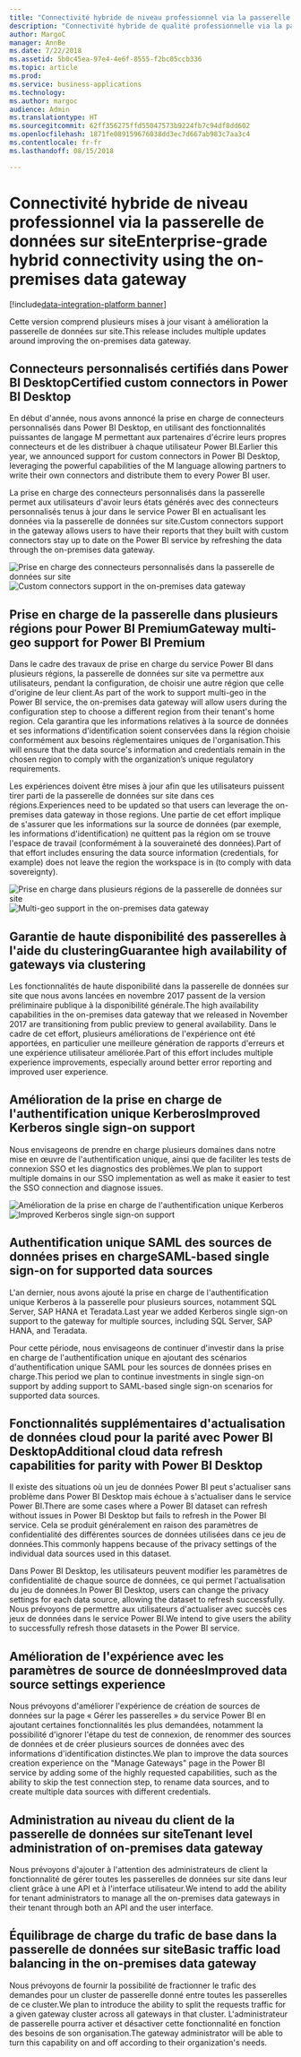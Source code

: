 ```yaml
---
title: "Connectivité hybride de niveau professionnel via la passerelle de données sur site"
description: "Connectivité hybride de qualité professionnelle via la passerelle de données sur site"
author: MargoC
manager: AnnBe
ms.date: 7/22/2018
ms.assetid: 5b0c45ea-97e4-4e6f-8555-f2bc05ccb336
ms.topic: article
ms.prod: 
ms.service: business-applications
ms.technology: 
ms.author: margoc
audience: Admin
ms.translationtype: HT
ms.sourcegitcommit: 62ff356275ffd55047573b9224fb7c94df8dd602
ms.openlocfilehash: 1871fe089159676038dd3ec7d667ab983c7aa3c4
ms.contentlocale: fr-fr
ms.lasthandoff: 08/15/2018

---
```

#  <a name="enterprise-grade-hybrid-connectivity-using-the-on-premises-data-gateway"></a><span data-ttu-id="8a593-103">Connectivité hybride de niveau professionnel via la passerelle de données sur site</span><span class="sxs-lookup"><span data-stu-id="8a593-103">Enterprise-grade hybrid connectivity using the on-premises data gateway</span></span>

[!include[data-integration-platform banner](../includes/data-integration-platform.md)]




<span data-ttu-id="8a593-104">Cette version comprend plusieurs mises à jour visant à amélioration la passerelle de données sur site.</span><span class="sxs-lookup"><span data-stu-id="8a593-104">This release includes multiple updates around improving the on-premises data gateway.</span></span>

## <a name="certified-custom-connectors-in-power-bi-desktop"></a><span data-ttu-id="8a593-105">Connecteurs personnalisés certifiés dans Power BI Desktop</span><span class="sxs-lookup"><span data-stu-id="8a593-105">Certified custom connectors in Power BI Desktop</span></span>

<span data-ttu-id="8a593-106">En début d'année, nous avons annoncé la prise en charge de connecteurs personnalisés dans Power BI Desktop, en utilisant des fonctionnalités puissantes de langage M permettant aux partenaires d'écrire leurs propres connecteurs et de les distribuer à chaque utilisateur Power BI.</span><span class="sxs-lookup"><span data-stu-id="8a593-106">Earlier this year, we announced support for custom connectors in Power BI Desktop, leveraging the powerful capabilities of the M language allowing partners to write their own connectors and distribute them to every Power BI user.</span></span>

<span data-ttu-id="8a593-107">La prise en charge des connecteurs personnalisés dans la passerelle permet aux utilisateurs d'avoir leurs états générés avec des connecteurs personnalisés tenus à jour dans le service Power BI en actualisant les données via la passerelle de données sur site.</span><span class="sxs-lookup"><span data-stu-id="8a593-107">Custom connectors support in the gateway allows users to have their reports that they built with custom connectors stay up to date on the Power BI service by refreshing the data through the on-premises data gateway.</span></span>

<span data-ttu-id="8a593-108">![Prise en charge des connecteurs personnalisés dans la passerelle de données sur site](media/custom-connectors-support-premises-data-gateway-1.jpg "Prise en charge des connecteurs personnalisés dans la passerelle de données sur site")</span><span class="sxs-lookup"><span data-stu-id="8a593-108">![Custom connectors support in the on-premises data gateway](media/custom-connectors-support-premises-data-gateway-1.jpg "Custom connectors support in the on-premises data gateway")</span></span>

## <a name="gateway-multi-geo-support-for-power-bi-premium"></a><span data-ttu-id="8a593-109">Prise en charge de la passerelle dans plusieurs régions pour Power BI Premium</span><span class="sxs-lookup"><span data-stu-id="8a593-109">Gateway multi-geo support for Power BI Premium</span></span>

<span data-ttu-id="8a593-110">Dans le cadre des travaux de prise en charge du service Power BI dans plusieurs régions, la passerelle de données sur site va permettre aux utilisateurs, pendant la configuration, de choisir une autre région que celle d'origine de leur client.</span><span class="sxs-lookup"><span data-stu-id="8a593-110">As part of the work to support multi-geo in the Power BI service, the on-premises data gateway will allow users during the configuration step to choose a different region from their tenant's home region.</span></span> <span data-ttu-id="8a593-111">Cela garantira que les informations relatives à la source de données et ses informations d'identification soient conservées dans la région choisie conformément aux besoins réglementaires uniques de l'organisation.</span><span class="sxs-lookup"><span data-stu-id="8a593-111">This will ensure that the data source's information and credentials remain in the chosen region to comply with the organization’s unique regulatory requirements.</span></span>

<span data-ttu-id="8a593-112">Les expériences doivent être mises à jour afin que les utilisateurs puissent tirer parti de la passerelle de données sur site dans ces régions.</span><span class="sxs-lookup"><span data-stu-id="8a593-112">Experiences need to be updated so that users can leverage the on-premises data gateway in those regions.</span></span> <span data-ttu-id="8a593-113">Une partie de cet effort implique de s'assurer que les informations sur la source de données (par exemple, les informations d'identification) ne quittent pas la région om se trouve l'espace de travail (conformément à la souveraineté des données).</span><span class="sxs-lookup"><span data-stu-id="8a593-113">Part of that effort includes ensuring the data source information (credentials, for example) does not leave the region the workspace is in (to comply with data sovereignty).</span></span>

<span data-ttu-id="8a593-114">![Prise en charge dans plusieurs régions de la passerelle de données sur site](media/gateway-multi-geo-support-pbi-premium-1.png "Prise en charge dans plusieurs régions de la passerelle de données sur site")</span><span class="sxs-lookup"><span data-stu-id="8a593-114">![Multi-geo support in the on-premises data gateway](media/gateway-multi-geo-support-pbi-premium-1.png "Multi-geo support in the on-premises data gateway")</span></span>

## <a name="guarantee-high-availability-of-gateways-via-clustering"></a><span data-ttu-id="8a593-115">Garantie de haute disponibilité des passerelles à l'aide du clustering</span><span class="sxs-lookup"><span data-stu-id="8a593-115">Guarantee high availability of gateways via clustering</span></span>
<span data-ttu-id="8a593-116">Les fonctionnalités de haute disponibilité dans la passerelle de données sur site que nous avons lancées en novembre 2017 passent de la version préliminaire publique à la disponibilité générale.</span><span class="sxs-lookup"><span data-stu-id="8a593-116">The high availability capabilities in the on-premises data gateway that we released in November 2017 are transitioning from public preview to general availability.</span></span> <span data-ttu-id="8a593-117">Dans le cadre de cet effort, plusieurs améliorations de l'expérience ont été apportées, en particulier une meilleure génération de rapports d'erreurs et une expérience utilisateur améliorée.</span><span class="sxs-lookup"><span data-stu-id="8a593-117">Part of this effort includes multiple experience improvements, especially around better error reporting and improved user experience.</span></span>

## <a name="improved-kerberos-single-sign-on-support"></a><span data-ttu-id="8a593-118">Amélioration de la prise en charge de l'authentification unique Kerberos</span><span class="sxs-lookup"><span data-stu-id="8a593-118">Improved Kerberos single sign-on support</span></span>
<span data-ttu-id="8a593-119">Nous envisageons de prendre en charge plusieurs domaines dans notre mise en œuvre de l'authentification unique, ainsi que de faciliter les tests de connexion SSO et les diagnostics des problèmes.</span><span class="sxs-lookup"><span data-stu-id="8a593-119">We plan to support multiple domains in our SSO implementation as well as make it easier to test the SSO connection and diagnose issues.</span></span>

<span data-ttu-id="8a593-120">![Amélioration de la prise en charge de l'authentification unique Kerberos](media/improved-kerberos-single-sign-support-premises-data-gateway-1.png "Amélioration de la prise en charge de l'authentification unique Kerberos")</span><span class="sxs-lookup"><span data-stu-id="8a593-120">![Improved Kerberos single sign-on support](media/improved-kerberos-single-sign-support-premises-data-gateway-1.png "Improved Kerberos single sign-on support")</span></span>

## <a name="saml-based-single-sign-on-for-supported-data-sources"></a><span data-ttu-id="8a593-121">Authentification unique SAML des sources de données prises en charge</span><span class="sxs-lookup"><span data-stu-id="8a593-121">SAML-based single sign-on for supported data sources</span></span>

<span data-ttu-id="8a593-122">L'an dernier, nous avons ajouté la prise en charge de l'authentification unique Kerberos à la passerelle pour plusieurs sources, notamment SQL Server, SAP HANA et Teradata.</span><span class="sxs-lookup"><span data-stu-id="8a593-122">Last year we added Kerberos single sign-on support to the gateway for multiple sources, including SQL Server, SAP HANA, and Teradata.</span></span>

<span data-ttu-id="8a593-123">Pour cette période, nous envisageons de continuer d'investir dans la prise en charge de l'authentification unique en ajoutant des scénarios d'authentification unique SAML pour les sources de données prises en charge.</span><span class="sxs-lookup"><span data-stu-id="8a593-123">This period we plan to continue investments in single sign-on support by adding support to SAML-based single sign-on scenarios for supported data sources.</span></span>

<a name="additional-cloud-data-refresh-capabilities-for-parity-with-pbi-desktop"></a>  
## <a name="additional-cloud-data-refresh-capabilities-for-parity-with-power-bi-desktop"></a><span data-ttu-id="8a593-124">Fonctionnalités supplémentaires d'actualisation de données cloud pour la parité avec Power BI Desktop</span><span class="sxs-lookup"><span data-stu-id="8a593-124">Additional cloud data refresh capabilities for parity with Power BI Desktop</span></span>

<span data-ttu-id="8a593-125">Il existe des situations où un jeu de données Power BI peut s'actualiser sans problème dans Power BI Desktop mais échoue à s'actualiser dans le service Power BI.</span><span class="sxs-lookup"><span data-stu-id="8a593-125">There are some cases where a Power BI dataset can refresh without issues in Power BI Desktop but fails to refresh in the Power BI service.</span></span> <span data-ttu-id="8a593-126">Cela se produit généralement en raison des paramètres de confidentialité des différentes sources de données utilisées dans ce jeu de données.</span><span class="sxs-lookup"><span data-stu-id="8a593-126">This commonly happens because of the privacy settings of the individual data sources used in this dataset.</span></span>

<span data-ttu-id="8a593-127">Dans Power BI Desktop, les utilisateurs peuvent modifier les paramètres de confidentialité de chaque source de données, ce qui permet l'actualisation du jeu de données.</span><span class="sxs-lookup"><span data-stu-id="8a593-127">In Power BI Desktop, users can change the privacy settings for each data source, allowing the dataset to refresh successfully.</span></span> <span data-ttu-id="8a593-128">Nous prévoyons de permettre aux utilisateurs d'actualiser avec succès ces jeux de données dans le service Power BI.</span><span class="sxs-lookup"><span data-stu-id="8a593-128">We intend to give users the ability to successfully refresh those datasets in the Power BI service.</span></span>

<a name="improved-data-sources-settings-experience"></a>  
## <a name="improved-data-source-settings-experience"></a><span data-ttu-id="8a593-129">Amélioration de l'expérience avec les paramètres de source de données</span><span class="sxs-lookup"><span data-stu-id="8a593-129">Improved data source settings experience</span></span>

<span data-ttu-id="8a593-130">Nous prévoyons d'améliorer l'expérience de création de sources de données sur la page « Gérer les passerelles » du service Power BI en ajoutant certaines fonctionnalités les plus demandées, notamment la possibilité d'ignorer l'étape du test de connexion, de renommer des sources de données et de créer plusieurs sources de données avec des informations d'identification distinctes.</span><span class="sxs-lookup"><span data-stu-id="8a593-130">We plan to improve the data sources creation experience on the "Manage Gateways" page in the Power BI service by adding some of the highly requested capabilities, such as the ability to skip the test connection step, to rename data sources, and to create multiple data sources with different credentials.</span></span>

## <a name="tenant-level-administration-of-on-premises-data-gateway"></a><span data-ttu-id="8a593-131">Administration au niveau du client de la passerelle de données sur site</span><span class="sxs-lookup"><span data-stu-id="8a593-131">Tenant level administration of on-premises data gateway</span></span>
<span data-ttu-id="8a593-132">Nous prévoyons d'ajouter à l'attention des administrateurs de client la fonctionnalité de gérer toutes les passerelles de données sur site dans leur client grâce à une API et à l'interface utilisateur.</span><span class="sxs-lookup"><span data-stu-id="8a593-132">We intend to add the ability for tenant administrators to manage all the on-premises data gateways in their tenant through both an API and the user interface.</span></span>

## <a name="basic-traffic-load-balancing-in-the-on-premises-data-gateway"></a><span data-ttu-id="8a593-133">Équilibrage de charge du trafic de base dans la passerelle de données sur site</span><span class="sxs-lookup"><span data-stu-id="8a593-133">Basic traffic load balancing in the on-premises data gateway</span></span>
<span data-ttu-id="8a593-134">Nous prévoyons de fournir la possibilité de fractionner le trafic des demandes pour un cluster de passerelle donné entre toutes les passerelles de ce cluster.</span><span class="sxs-lookup"><span data-stu-id="8a593-134">We plan to introduce the ability to split the requests traffic for a given gateway cluster across all gateways in that cluster.</span></span>
<span data-ttu-id="8a593-135">L'administrateur de passerelle pourra activer et désactiver cette fonctionnalité en fonction des besoins de son organisation.</span><span class="sxs-lookup"><span data-stu-id="8a593-135">The gateway administrator will be able to turn this capability on and off according to their organization's needs.</span></span>


